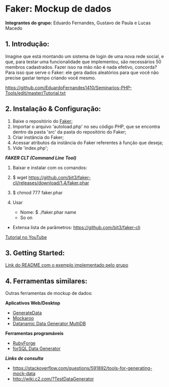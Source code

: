 # Faker: Mockup de dados

**Integrantes do grupo:** Eduardo Fernandes, Gustavo de Paula e Lucas Macedo

## 1. **Introdução:**

Imagine que está montando um sistema de login de uma nova rede social, e que, para testar uma funcionalidade que implementou, são necessários 50 membros cadastrados. Fazer isso na mão não é nada efetivo, concorda?
Para isso que serve o Faker: ele gera dados aleatórios para que você não precise gastar tempo criando você mesmo.

https://github.com/EduardoFernandes1410/Seminarios-PHP-Tools/edit/master/Tutorial.txt

## 2. **Instalação & Configuração:**

1. Baixe o repositório do [Faker](https://github.com/fzaninotto/Faker);
2. Importar o arquivo 'autoload.php' no seu código PHP, que se encontra dentro da pasta 'src' da pasta do repositório do Faker;
3. Criar instância do Faker;
4. Acessar atributos da instância do Faker referentes à função que deseja;
5. Vide 'index.php';

***FAKER CLT (Command Line Tool)***
1. Baixar e instalar com os comandos:
2. $ wget https://github.com/bit3/faker-cli/releases/download/1.4/faker.phar
3. $ chmod 777 faker.phar

4. Usar
	- Nome: $ ./faker.phar name
	- So on
	
- Extensa lista de parâmetros: https://github.com/bit3/faker-cli

[Tutorial no YouTube](https://www.youtube.com/watch?v=sSDh1zfz-5s)

## 3. **Getting Started:**

[Link do README com o exemplo implementado pelo grupo](https://github.com/EduardoFernandes1410/Seminarios-PHP-Tools/blob/master/README%20Infinito.md)

## 4. **Ferramentas similares:**

Outras ferramentas de mockup de dados:

**Aplicativos Web/Desktop**
- [GenerateData](http://generatedata.com)
- [Mockaroo](http://www.mockaroo.com) 
- [Datanamic Data Generator MultiDB](http://www.datanamic.com/datagenerator/index.html)

**Ferramentas programáveis**
- [RubyForge](https://github.com/braintreeps/faker-ruby)
- [forSQL Data Generator](http://forsql.com) 
 
**_Links de consulta_**
- https://stackoverflow.com/questions/591892/tools-for-generating-mock-data
- http://wiki.c2.com/?TestDataGenerator
